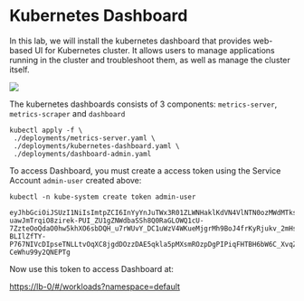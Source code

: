# Kubernetes Dashboard

In this lab, we will install the kubernetes dashboard that provides web-based UI for Kubernetes cluster. It allows users to manage applications running in the cluster and troubleshoot them, as well as manage the cluster itself.

![](/home/sondv/.config/marktext/images/2022-06-09-11-41-31-image.png)

The kubernetes dashboards consists of 3 components: `metrics-server`, `metrics-scraper` and `dashboard`

```shell
kubectl apply -f \
 ./deployments/metrics-server.yaml \
 ./deployments/kubernetes-dashboard.yaml \
 ./deployments/dashboard-admin.yaml
```

To access Dashboard, you must create a access token using the Service Account `admin-user` created above:

```shell
kubectl -n kube-system create token admin-user
```

```
eyJhbGciOiJSUzI1NiIsImtpZCI6InYyYnJuTWx3R01ZLWNHaklKdVN4VlNTN0ozMWdMTks2cG5wQXl3YW1tSkEifQ.eyJhdWQiOlsiaHR0cHM6Ly8xOTIuMTY4LjMzLjMwOjY0NDMiXSwiZXhwIjoxNjU0NzUzNTI4LCJpYXQiOjE2NTQ3NDk5MjgsImlzcyI6Imh0dHBzOi8vMTkyLjE2OC4zMy4zMDo2NDQzIiwia3ViZXJuZXRlcy5pbyI6eyJuYW1lc3BhY2UiOiJrdWJlLXN5c3RlbSIsInNlcnZpY2VhY2NvdW50Ijp7Im5hbWUiOiJhZG1pbi11c2VyIiwidWlkIjoiNjRiMzEyYTktYjFlNC00Y2I1LWJlMmEtNGU0YzA4YjViNjk4In19LCJuYmYiOjE2NTQ3NDk5MjgsInN1YiI6InN5c3RlbTpzZXJ2aWNlYWNjb3VudDprdWJlLXN5c3RlbTphZG1pbi11c2VyIn0.eNqAWZstTNtinZQklEnXbRRMG5tLGXZqL5s-uawJmTrqiO8zirek-PUI_ZU1gZNWdbaSSh8Q0RaGLOWQ1cU-7ZzteOoQdaO0hw5khXO6sbDQH_u7rWUvY_DC1uWzV4WKueMjgrMh9BoJ4frKyRjukv_2mHsCtlaAflGBLJ1blEdmvHpImaEX1aLSNY4cYMVPk3kemjJx-BLIlZfTY-P767NIVcDIpseTNLLtvOqXC8jgdDOzzDAE5qkla5pMXsmROzpDgPIPiqFHTBH6bW6C_XvqZkCbwjybmtudT1tbjBUnnfL5sqLt3W8m5tOaOjHJX_Y409-CeWhu99y2QNEPTg
```

Now use this token to access Dashboard at:

[https://lb-0/#/workloads?namespace=default]()
